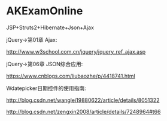# AKExamOnline

JSP+Struts2+Hibernate+Json+Ajax

jQuery->第01章 Ajax:

http://www.w3school.com.cn/jquery/jquery_ref_ajax.asp

jQuery->第06章 JSON综合应用:

https://www.cnblogs.com/liubaozhe/p/4418741.html

Wdatepicker日期控件的使用指南:

http://blog.csdn.net/wanglei19880622/article/details/8051322

http://blog.csdn.net/zengxin2008/article/details/7248964#t66

